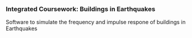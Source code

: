 ### Integrated Coursework: Buildings in Earthquakes

Software to simulate the frequency and impulse respone of buildings in Earthquakes
